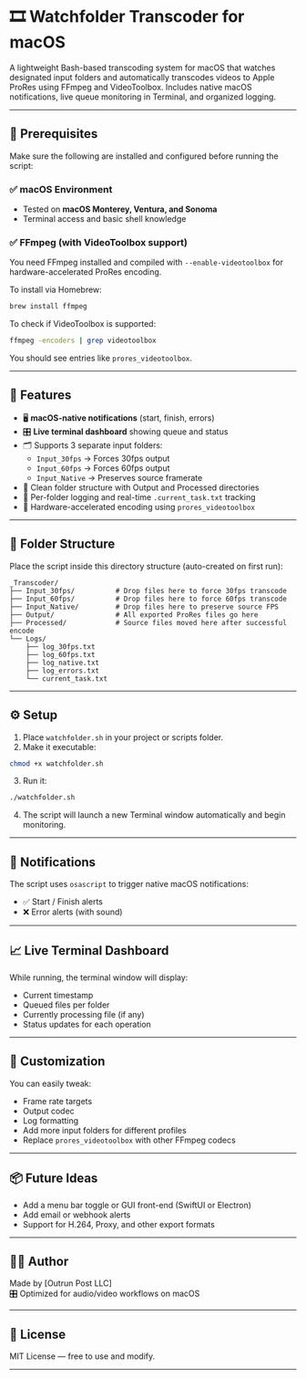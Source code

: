 # 🎞️ Watchfolder Transcoder for macOS

A lightweight Bash-based transcoding system for macOS that watches designated input folders and automatically transcodes videos to Apple ProRes using FFmpeg and VideoToolbox. 
Includes native macOS notifications, live queue monitoring in Terminal, and organized logging.

---

## 🔧 Prerequisites

Make sure the following are installed and configured before running the script:

### ✅ macOS Environment
- Tested on **macOS Monterey, Ventura, and Sonoma**
- Terminal access and basic shell knowledge

### ✅ FFmpeg (with VideoToolbox support)

You need FFmpeg installed and compiled with `--enable-videotoolbox` for hardware-accelerated ProRes encoding.

To install via Homebrew:

```bash
brew install ffmpeg
```

To check if VideoToolbox is supported:

```bash
ffmpeg -encoders | grep videotoolbox
```

You should see entries like `prores_videotoolbox`.

---

## 🚀 Features

- 🖥️ **macOS-native notifications** (start, finish, errors)
- 🎛️ **Live terminal dashboard** showing queue and status
- 🗂️ Supports 3 separate input folders:
  - `Input_30fps` → Forces 30fps output
  - `Input_60fps` → Forces 60fps output
  - `Input_Native` → Preserves source framerate
- 📁 Clean folder structure with Output and Processed directories
- 📝 Per-folder logging and real-time `.current_task.txt` tracking
- 💨 Hardware-accelerated encoding using `prores_videotoolbox`

---

## 📂 Folder Structure

Place the script inside this directory structure (auto-created on first run):

```
_Transcoder/
├── Input_30fps/          # Drop files here to force 30fps transcode
├── Input_60fps/          # Drop files here to force 60fps transcode
├── Input_Native/         # Drop files here to preserve source FPS
├── Output/               # All exported ProRes files go here
├── Processed/            # Source files moved here after successful encode
└── Logs/
    ├── log_30fps.txt
    ├── log_60fps.txt
    ├── log_native.txt
    ├── log_errors.txt
    └── current_task.txt
```

---

## ⚙️ Setup

1. Place `watchfolder.sh` in your project or scripts folder.
2. Make it executable:
```bash
chmod +x watchfolder.sh
```
3. Run it:
```bash
./watchfolder.sh
```
4. The script will launch a new Terminal window automatically and begin monitoring.

---

## 🔔 Notifications

The script uses `osascript` to trigger native macOS notifications:
- ✅ Start / Finish alerts
- ❌ Error alerts (with sound)

---

## 📈 Live Terminal Dashboard

While running, the terminal window will display:

- Current timestamp
- Queued files per folder
- Currently processing file (if any)
- Status updates for each operation

---

## 🧪 Customization

You can easily tweak:
- Frame rate targets
- Output codec
- Log formatting
- Add more input folders for different profiles
- Replace `prores_videotoolbox` with other FFmpeg codecs

---

## 📦 Future Ideas

- Add a menu bar toggle or GUI front-end (SwiftUI or Electron)
- Add email or webhook alerts
- Support for H.264, Proxy, and other export formats

---

## 🧑‍💻 Author

Made by [Outrun Post LLC]  
🎛️ Optimized for audio/video workflows on macOS

---

## 📄 License

MIT License — free to use and modify.

---
